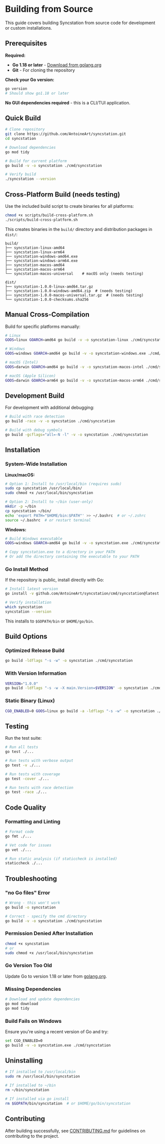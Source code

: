 # Building from Source

This guide covers building Syncstation from source code for development or custom installations.

## Prerequisites

**Required:**
- **Go 1.18 or later** - [Download from golang.org](https://golang.org/dl/)
- **Git** - For cloning the repository

**Check your Go version:**
```bash
go version
# Should show go1.18 or later
```

**No GUI dependencies required** - this is a CLI/TUI application.

## Quick Build

```bash
# Clone repository
git clone https://github.com/AntoineArt/syncstation.git
cd syncstation

# Download dependencies
go mod tidy

# Build for current platform
go build -v -o syncstation ./cmd/syncstation

# Verify build
./syncstation --version
```

## Cross-Platform Build (needs testing)

Use the included build script to create binaries for all platforms:

```bash
chmod +x scripts/build-cross-platform.sh
./scripts/build-cross-platform.sh
```

This creates binaries in the `build/` directory and distribution packages in `dist/`:

```
build/
├── syncstation-linux-amd64
├── syncstation-linux-arm64
├── syncstation-windows-amd64.exe
├── syncstation-windows-arm64.exe
├── syncstation-macos-amd64
├── syncstation-macos-arm64
└── syncstation-macos-universal    # macOS only (needs testing)

dist/
├── syncstation-1.0.0-linux-amd64.tar.gz
├── syncstation-1.0.0-windows-amd64.zip  # (needs testing)
├── syncstation-1.0.0-macos-universal.tar.gz  # (needs testing)
└── syncstation-1.0.0-checksums.sha256
```

## Manual Cross-Compilation

Build for specific platforms manually:

```bash
# Linux
GOOS=linux GOARCH=amd64 go build -v -o syncstation-linux ./cmd/syncstation

# Windows
GOOS=windows GOARCH=amd64 go build -v -o syncstation-windows.exe ./cmd/syncstation

# macOS (Intel)
GOOS=darwin GOARCH=amd64 go build -v -o syncstation-macos-intel ./cmd/syncstation

# macOS (Apple Silicon)
GOOS=darwin GOARCH=arm64 go build -v -o syncstation-macos-arm64 ./cmd/syncstation
```

## Development Build

For development with additional debugging:

```bash
# Build with race detection
go build -race -v -o syncstation ./cmd/syncstation

# Build with debug symbols
go build -gcflags="all=-N -l" -v -o syncstation ./cmd/syncstation
```

## Installation

### System-Wide Installation

**Linux/macOS:**
```bash
# Option 1: Install to /usr/local/bin (requires sudo)
sudo cp syncstation /usr/local/bin/
sudo chmod +x /usr/local/bin/syncstation

# Option 2: Install to ~/bin (user-only)
mkdir -p ~/bin
cp syncstation ~/bin/
echo 'export PATH="$HOME/bin:$PATH"' >> ~/.bashrc  # or ~/.zshrc
source ~/.bashrc  # or restart terminal
```

**Windows:**
```bash
# Build Windows executable
GOOS=windows GOARCH=amd64 go build -v -o syncstation.exe ./cmd/syncstation

# Copy syncstation.exe to a directory in your PATH
# Or add the directory containing the executable to your PATH
```

### Go Install Method

If the repository is public, install directly with Go:

```bash
# Install latest version
go install -v github.com/AntoineArt/syncstation/cmd/syncstation@latest

# Verify installation
which syncstation
syncstation --version
```

This installs to `$GOPATH/bin` or `$HOME/go/bin`.

## Build Options

### Optimized Release Build
```bash
go build -ldflags "-s -w" -o syncstation ./cmd/syncstation
```

### With Version Information
```bash
VERSION="1.0.0"
go build -ldflags "-s -w -X main.Version=$VERSION" -o syncstation ./cmd/syncstation
```

### Static Binary (Linux)
```bash
CGO_ENABLED=0 GOOS=linux go build -a -ldflags "-s -w" -o syncstation ./cmd/syncstation
```

## Testing

Run the test suite:

```bash
# Run all tests
go test ./...

# Run tests with verbose output
go test -v ./...

# Run tests with coverage
go test -cover ./...

# Run tests with race detection
go test -race ./...
```

## Code Quality

### Formatting and Linting
```bash
# Format code
go fmt ./...

# Vet code for issues
go vet ./...

# Run static analysis (if staticcheck is installed)
staticcheck ./...
```

## Troubleshooting

### "no Go files" Error
```bash
# Wrong - this won't work
go build -o syncstation

# Correct - specify the cmd directory
go build -v -o syncstation ./cmd/syncstation
```

### Permission Denied After Installation
```bash
chmod +x syncstation
# or
sudo chmod +x /usr/local/bin/syncstation
```

### Go Version Too Old
Update Go to version 1.18 or later from [golang.org](https://golang.org/dl/).

### Missing Dependencies
```bash
# Download and update dependencies
go mod download
go mod tidy
```

### Build Fails on Windows
Ensure you're using a recent version of Go and try:
```bash
set CGO_ENABLED=0
go build -v -o syncstation.exe ./cmd/syncstation
```

## Uninstalling

```bash
# If installed to /usr/local/bin
sudo rm /usr/local/bin/syncstation

# If installed to ~/bin
rm ~/bin/syncstation

# If installed via go install
rm $GOPATH/bin/syncstation  # or $HOME/go/bin/syncstation
```

## Contributing

After building successfully, see [CONTRIBUTING.md](../CONTRIBUTING.md) for guidelines on contributing to the project.